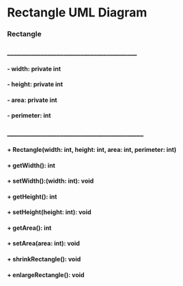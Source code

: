 # Rectangle UML Diagram

### Rectangle
### _______________________________________
#### - width: private int
#### - height: private int
#### - area: private int
#### - perimeter: int
### _________________________________________
#### + Rectangle(width: int, height: int, area: int, perimeter: int)
#### + getWidth(): int
#### + setWidth():(width: int): void
#### + getHeight(): int
#### + setHeight(height: int): void
#### + getArea(): int
#### + setArea(area: int): void
#### + shrinkRectangle(): void
#### + enlargeRectangle(): void